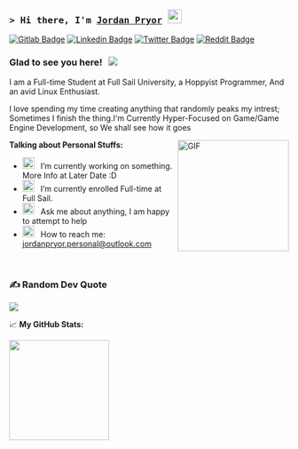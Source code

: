 <!-- List Of Websites-->
[linkedin]: https://www.linkedin.com/in/jordan-pryor/
[gitlab]: https://gitlab.com/jordan-pryor
[twitter]: https://twitter.com/PryorBytes
[reddit]: https://www.reddit.com/user/PryorBytes
[github]: https://github.com/jordan-pryor
[outlook]: mailto:jordanpryor.personal@outlook.com
[paypal]: https://paypal.me/fearcrossing

### <samp>&gt; Hi there, I'm <a href="https://twitter.com/PryorBytes" target="_blank">Jordan Pryor</a> <img src="https://media.giphy.com/media/hvRJCLFzcasrR4ia7z/giphy.gif" width="25"> </samp>

[![Gitlab Badge](https://img.shields.io/badge/gitlab-orange?style=flat-square&logo=gitlab&logoColor=white)][gitlab]
[![Linkedin Badge](https://img.shields.io/badge/-LinkedIn-0a66c2?style=flat-square&logo=Linkedin&logoColor=white)][linkedin]
[![Twitter Badge](https://img.shields.io/badge/-Twitter-000000?style=flat-square&logo=X&logoColor=white)][twitter]
[![Reddit Badge](https://img.shields.io/badge/-Reddit-ff4500?style=flat-square&logo=reddit&logoColor=white)][reddit]

### Glad to see you here! &nbsp; ![](https://visitor-badge.laobi.icu/badge?page_id=jordan-pryor)

I am a Full-time Student at Full Sail University, a Hoppyist Programmer, And an avid Linux Enthusiast.

I love spending my time creating anything that randomly peaks my intrest; Sometimes I finish the thing.I'm Currently Hyper-Focused on Game/Game Engine Development, so We shall see how it goes

<img align="right" alt="GIF" src="https://i.giphy.com/media/v1.Y2lkPTc5MGI3NjExcHg0cDNjeWljNGR6cjQ3ZHZ6d3VieDM2Znh5NnF6NzFycmxzbXA2dSZlcD12MV9pbnRlcm5hbF9naWZfYnlfaWQmY3Q9Zw/ejm8tkFonl8o8/giphy.gif" height="200" />

**Talking about Personal Stuffs:**

- <img src="https://github.com/Gapur/Gapur/blob/main/assets/developer.gif?raw=true" width="21" />&nbsp;&nbsp; I’m currently working on something. More Info at Later Date :D 
- <img src="https://github.com/Gapur/Gapur/blob/main/assets/lightning.gif?raw=true" width="21" />&nbsp;&nbsp; I’m currently enrolled Full-time at Full Sail.
- <img src="https://github.com/Gapur/Gapur/blob/main/assets/message.gif?raw=true" width="21" />&nbsp;&nbsp; Ask me about anything, I am happy to attempt to help
- <img src="https://github.com/Gapur/Gapur/blob/main/assets/letterbox.gif?raw=true" width="21" />&nbsp;&nbsp; How to reach me: [jordanpryor.personal@outlook.com][outlook]

</br>

### ✍️ Random Dev Quote
![](https://quotes-github-readme.vercel.app/api?type=horizontal&theme=catppuccin_mocha)


📈 **My GitHub Stats:**

<p>
  <img height="180em" src="https://github-readme-stats.vercel.app/api?username=jordan-pryor&rank_icon=github&theme=catppuccin_mocha"/> 
</p>
